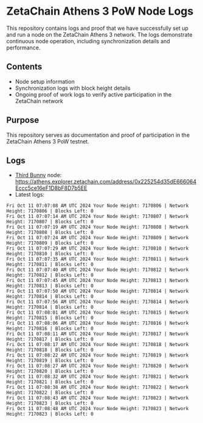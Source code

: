 # ZetaChain Athens 3 PoW Node Logs
This repository contains logs and proof that we have successfully set up and run a node on the ZetaChain Athens 3 network. The logs demonstrate continuous node operation, including synchronization details and performance.

## Contents
- Node setup information
- Synchronization logs with block height details
- Ongoing proof of work logs to verify active participation in the ZetaChain network

## Purpose
This repository serves as documentation and proof of participation in the ZetaChain Athens 3 PoW testnet.

## Logs

- [Third Bunny](https://thirdbunny.xyz/) node: https://athens.explorer.zetachain.com/address/0x225254d35dE666064Eccc5ce16eF1D8bF8D7b5EE
- Latest logs:
```
Fri Oct 11 07:07:08 AM UTC 2024 Your Node Height: 7170806 | Network Height: 7170806 | Blocks Left: 0
Fri Oct 11 07:07:14 AM UTC 2024 Your Node Height: 7170807 | Network Height: 7170807 | Blocks Left: 0
Fri Oct 11 07:07:19 AM UTC 2024 Your Node Height: 7170808 | Network Height: 7170808 | Blocks Left: 0
Fri Oct 11 07:07:24 AM UTC 2024 Your Node Height: 7170809 | Network Height: 7170809 | Blocks Left: 0
Fri Oct 11 07:07:29 AM UTC 2024 Your Node Height: 7170810 | Network Height: 7170810 | Blocks Left: 0
Fri Oct 11 07:07:35 AM UTC 2024 Your Node Height: 7170811 | Network Height: 7170811 | Blocks Left: 0
Fri Oct 11 07:07:40 AM UTC 2024 Your Node Height: 7170812 | Network Height: 7170812 | Blocks Left: 0
Fri Oct 11 07:07:45 AM UTC 2024 Your Node Height: 7170813 | Network Height: 7170813 | Blocks Left: 0
Fri Oct 11 07:07:50 AM UTC 2024 Your Node Height: 7170814 | Network Height: 7170814 | Blocks Left: 0
Fri Oct 11 07:07:56 AM UTC 2024 Your Node Height: 7170814 | Network Height: 7170814 | Blocks Left: 0
Fri Oct 11 07:08:01 AM UTC 2024 Your Node Height: 7170815 | Network Height: 7170815 | Blocks Left: 0
Fri Oct 11 07:08:06 AM UTC 2024 Your Node Height: 7170816 | Network Height: 7170816 | Blocks Left: 0
Fri Oct 11 07:08:11 AM UTC 2024 Your Node Height: 7170817 | Network Height: 7170817 | Blocks Left: 0
Fri Oct 11 07:08:17 AM UTC 2024 Your Node Height: 7170818 | Network Height: 7170818 | Blocks Left: 0
Fri Oct 11 07:08:22 AM UTC 2024 Your Node Height: 7170819 | Network Height: 7170819 | Blocks Left: 0
Fri Oct 11 07:08:27 AM UTC 2024 Your Node Height: 7170820 | Network Height: 7170820 | Blocks Left: 0
Fri Oct 11 07:08:32 AM UTC 2024 Your Node Height: 7170821 | Network Height: 7170821 | Blocks Left: 0
Fri Oct 11 07:08:38 AM UTC 2024 Your Node Height: 7170822 | Network Height: 7170822 | Blocks Left: 0
Fri Oct 11 07:08:43 AM UTC 2024 Your Node Height: 7170823 | Network Height: 7170823 | Blocks Left: 0
Fri Oct 11 07:08:48 AM UTC 2024 Your Node Height: 7170823 | Network Height: 7170823 | Blocks Left: 0
```
